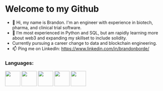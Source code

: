 # Welcome to my Github
- 👋 Hi, my name is Brandon.  I'm an engineer with experience in biotech, pharma, and clinical trial software.
- 🌱 I’m most experienced in Python and SQL, but am rapidly learning more about web3 and expanding my skillset to include solidity.
- Currently pursuing a career change to data and blockchain engineering.
- 📫 Ping me on LinkedIn: https://www.linkedin.com/in/brandonborde/

### Languages:
<div>
  <img src="https://cdn.jsdelivr.net/gh/devicons/devicon/icons/python/python-original.svg" height=50 width=50/>
  <img src="https://cdn.jsdelivr.net/gh/devicons/devicon/icons/javascript/javascript-original.svg" height=50 width=50/>
  <img src="https://cdn.jsdelivr.net/gh/devicons/devicon/icons/solidity/solidity-original.svg" height=50 width=50 />
  <img src="https://cdn.jsdelivr.net/gh/devicons/devicon/icons/html5/html5-original.svg" height=50 width=50/>
  <img src="https://cdn.jsdelivr.net/gh/devicons/devicon/icons/css3/css3-original.svg" height=50 width=50 />
</div>

 <!---
### Stats:
![Brandons's GitHub stats](https://github-readme-stats.vercel.app/api?username=bborde1&count_private=true&theme=tokyonight)
--->

          
<!---
Bborde1/Bborde1 is a ✨ special ✨ repository because its `README.md` (this file) appears on your GitHub profile.
You can click the Preview link to take a look at your changes.
--->
